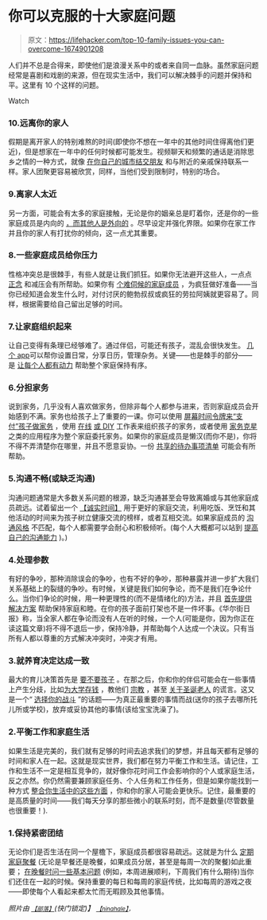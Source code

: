 # 你可以克服的十大家庭问题

> 原文：<https://lifehacker.com/top-10-family-issues-you-can-overcome-1674901208>

人们并不总是合得来，即使他们是浪漫关系中的或者来自同一血脉。虽然家庭问题经常是喜剧和戏剧的来源，但在现实生活中，我们可以解决棘手的问题并保持和平。这里有 10 个这样的问题。

Watch

### 10.远离你的家人

假期是离开家人的特别难熬的时间(即使你不想在一年中的其他时间住得离他们更近)，但是想家在一年中的任何时候都可能发生。视频聊天和频繁的通话是消除思乡之情的一种方式，就像 [在你自己的城市结交朋友](http://lifehacker.com/why-its-so-hard-to-make-friends-after-college-and-wha-488975744) 和与附近的亲戚保持联系一样。家人团聚更容易被欣赏，同样，当他们受到限制时，特别的场合。

### 9.离家人太近

另一方面，可能会有太多的家庭接触，无论是你的姻亲总是盯着你，还是你的一些家庭成员是内向的 [，而其他人是外向的](https://lifehacker.com/how-introverts-and-extroverts-can-peacefully-coexist-638422576) 。尽早设定并强化界限。如果你在家工作 并且你的家人有打扰你的倾向，这一点尤其重要。

### 8.一些家庭成员给你压力

性格冲突总是很棘手，有些人就是让我们抓狂。如果你无法避开这些人，一点点 [正念](http://lifehacker.com/how-to-manage-holiday-and-family-stress-with-mindfulnes-1485880373) 和减压会有所帮助。如果你有 [个难伺候的家庭成员](http://lifehacker.com/how-to-handle-your-high-maintenance-friends-and-family-5906215) ，为疯狂做好准备——当你已经知道会发生什么时，对付讨厌的鲍勃叔叔或疯狂的劳拉阿姨就更容易了。同样，根据需要给自己留出足够的时间。

### 7.让家庭组织起来

让自己变得有条理已经够难了。通过伴侣，可能还有孩子，混乱会很快发生。 [几个 app](https://lifehacker.com/how-to-organize-your-family-chaos-with-the-help-of-tech-1595502673)可以帮你设置日常，分享日历，管理杂务。关键——也是棘手的部分——是 [让每个人都有动力](http://lifehacker.com/how-can-i-get-my-family-more-organized-1536448858) 帮助整个家庭保持有序。

### 6.分担家务

说到家务，几乎没有人喜欢做家务，但除非每个人都参与进来，否则家庭成员会开始感到不满。家务也给孩子上了重要的一课。你可以使用 [屏幕时间令牌来“支付”孩子做家务](https://lifehacker.com/pay-kids-for-chores-with-screen-time-tokens-instead-of-1521416971) ，使用 [在线](http://lifehacker.com/my-job-chart-organizes-kids-chores-and-teaches-them-abo-1565540937) [或 DIY](http://lifehacker.com/make-a-cheap-diy-chores-board-with-clothespins-1598971705) 工作表来组织孩子的家务，或者使用 [家务克星](http://www.chorebuster.net/) 之类的应用程序为整个家庭委托家务。如果你的家庭成员是懒汉(而你不是)，你将不得不弄清楚你在哪里，并且不愿意妥协。一份 [共享的待办事项清单](http://lifehacker.com/keep-your-relationship-strong-with-a-shared-to-do-list-5885056) 可能会有所帮助。

### 5.沟通不畅(或缺乏沟通)

沟通问题通常是大多数关系问题的根源，缺乏沟通甚至会导致离婚或与其他家庭成员疏远。试着留出一个 [【诚实时间】](http://lifehacker.com/set-aside-an-honesty-hour-for-better-family-communica-1599303532) 用于更好的家庭交流，利用吃饭、烹饪和其他活动的时间来为孩子树立健康交流的榜样，或者互相交流。如果家庭成员的 [沟通风格](http://lifehacker.com/how-to-listen-when-your-communication-styles-dont-matc-1443833493) 不匹配，每个人都需要学会耐心和积极倾听。(每个人大概都可以站到 [提高自己的沟通能力](http://lifehacker.com/top-10-ways-to-improve-your-communication-skills-1590488550) )。)

### 4.处理参数

有好的争吵，那种消除误会的争吵，也有不好的争吵，那种暴露并进一步扩大我们关系基础上的裂缝的争吵。有时候，关键是我们如何争论，而不是我们在争论什么。当你们争论的时候，用一种更理性的(而不是情绪化的)方法，并且 [首先提供解决方案](http://lifehacker.com/offer-the-solution-first-to-avoid-arguments-in-a-relati-1630488278) 帮助保持家庭和睦。在你的孩子面前打架也不是一件坏事。《华尔街日报》称，当全家人都在争论而没有人在听的时候，一个人(可能是你，因为你正在读这篇文章)将不得不退后一步，保持冷静，并帮助每个人达成一个决议。只有当所有人都以尊重的方式解决冲突时，冲突才有用。

### 3.就养育决定达成一致

最大的育儿决策首先是 [要不要孩子](https://lifehacker.com/to-have-kids-or-not-to-have-kids-your-best-arguments-1610462521) 。在那之后，你和你的伴侣可能会在一些事情上产生分歧，比如[为大学存钱](http://lifehacker.com/how-much-do-you-plan-on-saving-for-your-kids-college-ed-1654929807) ，教他们 [宗教](http://lifehacker.com/seven-important-lessons-from-world-religions-everyone-s-1613615832) ，甚至 [关于圣诞老人](http://lifehacker.com/should-parents-lie-about-santa-to-their-kids-1672260665) 的谎言。这又是一个“ [选择你的战斗](http://lifehacker.com/how-to-choose-your-battles-and-fight-for-what-actually-5989295) ”的话题——为真正最重要的事情而战(送你的孩子去哪所托儿所或学校)，放弃或妥协其他的事情(该给宝宝洗澡了)。

### 2.平衡工作和家庭生活

如果生活是完美的，我们就有足够的时间去追求我们的梦想，并且每天都有足够的时间和家人在一起。这就是现实世界，我们都在努力平衡工作和生活。请记住，工作和生活不一定是相互竞争的，就好像你花时间工作会影响你的个人或家庭生活，反之亦然。你仍然需要兼顾家庭任务、个人任务和工作任务，但是如果你能找到一种方式 [整合你生活中的这些方面](http://lifehacker.com/if-you-can-t-have-work-life-balance-try-work-life-inte-1644283402) ，你和你的家人可能会更快乐。记住，最重要的是高质量的时间——我们每天分享的那些微小的联系时刻，而不是数量(尽管数量也很重要！).

### 1.保持紧密团结

无论你们是否生活在同一个屋檐下，家庭成员都很容易疏远。这就是为什么 [定期家庭聚餐](https://lifehacker.com/the-real-benefits-of-regular-family-meals-beyond-good-1564343355) (无论是早餐还是晚餐，如果成员分居，甚至是每周一次的聚餐)如此重要； [在晚餐时问一些基本问题](http://lifehacker.com/3-questions-to-ask-at-dinner-to-make-your-family-strong-1480423054) (例如，本周进展顺利，下周我们有什么期待)当你们还住在一起的时候。保持重要的每日和每周的家庭传统，比如每周的游戏之夜——即使每个人看起来都太忙而无暇顾及其他事情。

*照片由* [<small>*【部落】*</small>](http://www.shutterstock.com/pic.mhtml?id=140931688&src=id)*(快门锁定)】* [<small>*【ninahale】*</small>](https://www.flickr.com/photos/94693506@N00/480886852/sizes/z/)<small>*，*</small>